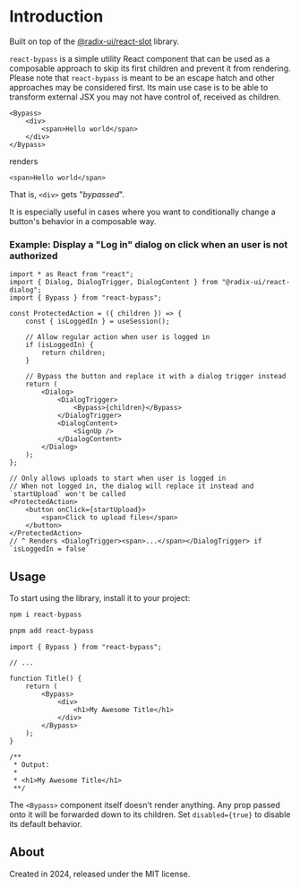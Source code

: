 # Introduction

Built on top of the [@radix-ui/react-slot](https://www.radix-ui.com/primitives/docs/utilities/slot) library.

`react-bypass` is a simple utility React component that can be used as a composable approach to skip its first children and prevent it from rendering. Please note that `react-bypass` is meant to be an escape hatch and other approaches may be considered first. Its main use case is to be able to transform external JSX you may not have control of, received as children.

```tsx
<Bypass>
    <div>
        <span>Hello world</span>
    </div>
</Bypass>
```

renders

```tsx
<span>Hello world</span>
```

That is, `<div>` gets "_bypassed_".

It is especially useful in cases where you want to conditionally change a button's behavior in a composable way.

### Example: Display a "Log in" dialog on click when an user is not authorized

```tsx
import * as React from "react";
import { Dialog, DialogTrigger, DialogContent } from "@radix-ui/react-dialog";
import { Bypass } from "react-bypass";

const ProtectedAction = ({ children }) => {
    const { isLoggedIn } = useSession();

    // Allow regular action when user is logged in
    if (isLoggedIn) {
        return children;
    }

    // Bypass the button and replace it with a dialog trigger instead
    return (
        <Dialog>
            <DialogTrigger>
                <Bypass>{children}</Bypass>
            </DialogTrigger>
            <DialogContent>
                <SignUp />
            </DialogContent>
        </Dialog>
    );
};
```

```tsx
// Only allows uploads to start when user is logged in
// When not logged in, the dialog will replace it instead and `startUpload` won't be called
<ProtectedAction>
    <button onClick={startUpload}>
        <span>Click to upload files</span>
    </button>
</ProtectedAction>
// ^ Renders <DialogTrigger><span>...</span></DialogTrigger> if `isLoggedIn = false`
```

## Usage

To start using the library, install it to your project:

```bash
npm i react-bypass
```

```bash
pnpm add react-bypass
```

```tsx
import { Bypass } from "react-bypass";

// ...

function Title() {
    return (
        <Bypass>
            <div>
                <h1>My Awesome Title</h1>
            </div>
        </Bypass>
    );
}

/**
 * Output:
 *
 * <h1>My Awesome Title</h1>
 **/
```

The `<Bypass>` component itself doesn't render anything. Any prop passed onto it will be forwarded down to its children.
Set `disabled={true}` to disable its default behavior.

## About

Created in 2024, released under the MIT license.
